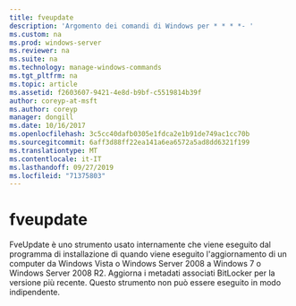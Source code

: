 ```yaml
---
title: fveupdate
description: 'Argomento dei comandi di Windows per * * * *- '
ms.custom: na
ms.prod: windows-server
ms.reviewer: na
ms.suite: na
ms.technology: manage-windows-commands
ms.tgt_pltfrm: na
ms.topic: article
ms.assetid: f2603607-9421-4e8d-b9bf-c5519814b39f
author: coreyp-at-msft
ms.author: coreyp
manager: dongill
ms.date: 10/16/2017
ms.openlocfilehash: 3c5cc40dafb0305e1fdca2e1b91de749ac1cc70b
ms.sourcegitcommit: 6aff3d88ff22ea141a6ea6572a5ad8dd6321f199
ms.translationtype: MT
ms.contentlocale: it-IT
ms.lasthandoff: 09/27/2019
ms.locfileid: "71375803"
---
```

# <a name="fveupdate"></a>fveupdate



FveUpdate è uno strumento usato internamente che viene eseguito dal programma di installazione di quando viene eseguito l'aggiornamento di un computer da Windows Vista o Windows Server 2008 a Windows 7 o Windows Server 2008 R2. Aggiorna i metadati associati BitLocker per la versione più recente. Questo strumento non può essere eseguito in modo indipendente.